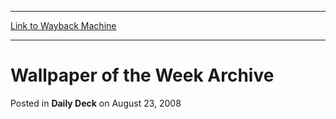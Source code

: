 
---
[Link to Wayback Machine](https://web.archive.org/web/20220119203412/https://magic.wizards.com/en/articles/archive/daily-deck/wallpaper-week-archive-2008-08-23)

[_metadata_:generator]:- "Drupal 7 (http://drupal.org)"
[_metadata_:node]:- "185766"
[_metadata_:publish_date]:- "2008-08-23"
[_metadata_:source]:- "div-main-content"
[_metadata_:title]:- "Wallpaper of the Week Archive"
[_metadata_:wayback_capture_timestamp]:- "2022-01-19 20:34:12"
[_metadata_:wayback_raw_url]:- "https://web.archive.org/web/20220119203412id_/https://magic.wizards.com/en/articles/archive/daily-deck/wallpaper-week-archive-2008-08-23"
[_metadata_:wayback_url]:- "https://magic.wizards.com/en/articles/archive/daily-deck/wallpaper-week-archive-2008-08-23"
---


Wallpaper of the Week Archive
=============================



 Posted in **Daily Deck**
 on August 23, 2008 
















